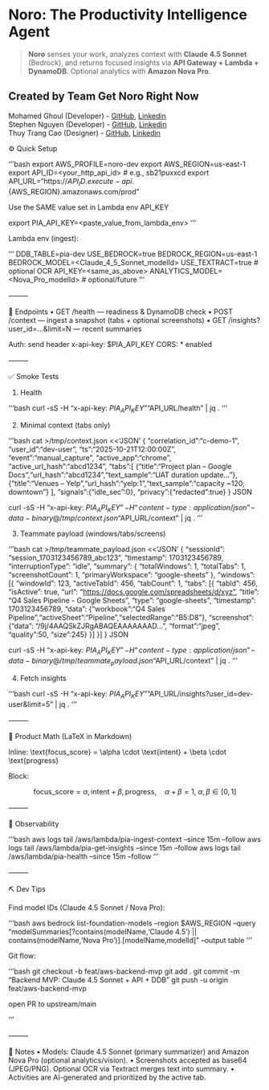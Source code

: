 # Noro: The Productivity Intelligence Agent

> **Noro** senses your work, analyzes context with **Claude 4.5 Sonnet** (Bedrock), and returns focused insights via **API Gateway + Lambda + DynamoDB**. Optional analytics with **Amazon Nova Pro**.

## Created by Team Get Noro Right Now
Mohamed Ghoul (Developer) - [GitHub](https://www.github.com/mohamedghoul), [Linkedin](https://www.linkedin.com/in/mohamedghoul)  
Stephen Nguyen (Developer) - [GitHub](https://github.com/ngstephen1), [Linkedin](https://www.linkedin.com/in/nguyenpn1)  
Thuy Trang Cao (Designer) - [GitHub](https://github.com/trngc), [Linkedin](https://www.linkedin.com/in/thuytrangcao)  

⚙️ Quick Setup

‘’’bash
export AWS_PROFILE=noro-dev
export AWS_REGION=us-east-1
export API_ID=<your_http_api_id>      # e.g., sb21puxxcd
export API_URL=“https://${API_ID}.execute-api.${AWS_REGION}.amazonaws.com/prod”

Use the SAME value set in Lambda env API_KEY

export PIA_API_KEY=<paste_value_from_lambda_env>
‘’’

Lambda env (ingest):

‘’’
DDB_TABLE=pia-dev
USE_BEDROCK=true
BEDROCK_REGION=us-east-1
BEDROCK_MODEL=<Claude_4_5_Sonnet_modelId>
USE_TEXTRACT=true                 # optional OCR
API_KEY=<same_as_above>
ANALYTICS_MODEL=<Nova_Pro_modelId>  # optional/future
‘’’

⸻

🧭 Endpoints
	•	GET  /health — readiness & DynamoDB check
	•	POST /context — ingest a snapshot (tabs + optional screenshots)
	•	GET  /insights?user_id=…&limit=N — recent summaries

Auth: send header x-api-key: $PIA_API_KEY
CORS: * enabled

⸻

✅ Smoke Tests

1) Health

‘’‘bash
curl -sS -H “x-api-key: $PIA_API_KEY” “$API_URL/health” | jq .
‘’’

2) Minimal context (tabs only)

‘’’bash
cat >/tmp/context.json <<‘JSON’
{
“correlation_id”:“c-demo-1”,
“user_id”:“dev-user”,
“ts”:“2025-10-21T12:00:00Z”,
“event”:“manual_capture”,
“active_app”:“chrome”,
“active_url_hash”:“abcd1234”,
“tabs”:[
{“title”:“Project plan – Google Docs”,“url_hash”:“abcd1234”,“text_sample”:“UAT duration update…”},
{“title”:“Venues – Yelp”,“url_hash”:“yelp:1”,“text_sample”:“capacity ~120; downtown”}
],
“signals”:{“idle_sec”:0},
“privacy”:{“redacted”:true}
}
JSON

curl -sS -H “x-api-key: $PIA_API_KEY” -H “content-type: application/json” 
–data-binary @/tmp/context.json “$API_URL/context” | jq .
‘’’

3) Teammate payload (windows/tabs/screens)

‘’’bash
cat >/tmp/teammate_payload.json <<‘JSON’
{
“sessionId”: “session_1703123456789_abc123”,
“timestamp”: 1703123456789,
“interruptionType”: “idle”,
“summary”: {
“totalWindows”: 1,
“totalTabs”: 1,
“screenshotCount”: 1,
“primaryWorkspace”: “google-sheets”
},
“windows”: [{
“windowId”: 123,
“activeTabId”: 456,
“tabCount”: 1,
“tabs”: [{
“tabId”: 456,
“isActive”: true,
“url”: “https://docs.google.com/spreadsheets/d/xyz”,
“title”: “Q4 Sales Pipeline - Google Sheets”,
“type”: “google-sheets”,
“timestamp”: 1703123456789,
“data”: {“workbook”:“Q4 Sales Pipeline”,“activeSheet”:“Pipeline”,“selectedRange”:“B5:D8”},
“screenshot”: {“data”: “/9j/4AAQSkZJRgABAQEAAAAAAAD…”, “format”:“jpeg”, “quality”:50, “size”:245}
}]
}]
}
JSON

curl -sS -H “x-api-key: $PIA_API_KEY” -H “content-type: application/json” 
–data-binary @/tmp/teammate_payload.json “$API_URL/context” | jq .
‘’’

4) Fetch insights

‘’‘bash
curl -sS -H “x-api-key: $PIA_API_KEY” 
“$API_URL/insights?user_id=dev-user&limit=5” | jq .
‘’’

⸻

🧪 Product Math (LaTeX in Markdown)

Inline: \text{focus\_score} = \alpha \cdot \text{intent} + \beta \cdot \text{progress}

Block:

$$
\text{focus_score} = \alpha,\text{intent} + \beta,\text{progress}, \quad
\alpha + \beta = 1,\ \alpha,\beta \in [0,1]
$$

⸻

🔭 Observability

‘’‘bash
aws logs tail /aws/lambda/pia-ingest-context –since 15m –follow
aws logs tail /aws/lambda/pia-get-insights  –since 15m –follow
aws logs tail /aws/lambda/pia-health        –since 15m –follow
‘’’

⸻

⛏️ Dev Tips

Find model IDs (Claude 4.5 Sonnet / Nova Pro):

‘’‘bash
aws bedrock list-foundation-models –region $AWS_REGION 
–query “modelSummaries[?contains(modelName,‘Claude 4.5’) || contains(modelName,‘Nova Pro’)].[modelName,modelId]” 
–output table
‘’’

Git flow:

‘’’bash
git checkout -b feat/aws-backend-mvp
git add .
git commit -m “Backend MVP: Claude 4.5 Sonnet + API + DDB”
git push -u origin feat/aws-backend-mvp

open PR to upstream/main

‘’’

⸻

📎 Notes
	•	Models: Claude 4.5 Sonnet (primary summarizer) and Amazon Nova Pro (optional analytics/vision).
	•	Screenshots accepted as base64 (JPEG/PNG). Optional OCR via Textract merges text into summary.
	•	Activities are AI-generated and prioritized by the active tab.